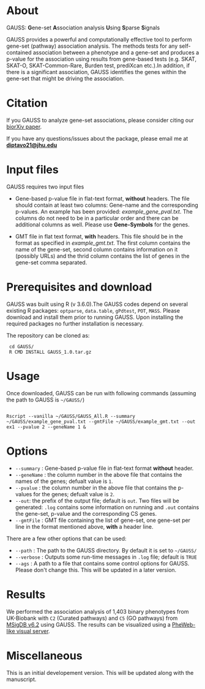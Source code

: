 # About

GAUSS: **G**ene-set **A**ssociation analysis **U**sing **S**parse **S**ignals

GAUSS provides a powerful and computationally effective tool to perform gene-set (pathway) association analysis. The methods tests for any self-contained association between a phenotype and a gene-set and produces a p-value for the association using results from gene-based tests (e.g. SKAT, SKAT-O, SKAT-Common-Rare, Burden test, prediXcan etc.).In addition, if there is a significant association, GAUSS identifies the genes within the gene-set that might be driving the association.

# Citation 

If you GAUSS to analyze gene-set associations, please consider citing our [biorXiv paper](https://www.biorxiv.org/content/10.1101/799791v1). 

If you have any questions/issues about the package, please email me at **diptavo21@jhu.edu**

# Input files

GAUSS requires two input files

- Gene-based p-value file in flat-text format, **without** headers. The file should contain at least two columns: Gene-name and the corresponding p-values. An example has been provided: *example_gene_pval.txt*. The columns do not need to be in a particular order and there can be additional columns as well. Please use **Gene-Symbols** for the genes.

- GMT file in flat text format, **with** headers. This file should be in the format as specified in *example_gmt.txt*. The first column contains the name of the gene-set, second column contains information on it (possibly URLs) and the thrid column contains the list of genes in the gene-set comma separated.

# Prerequisites and download

GAUSS was built using R (v 3.6.0).The GAUSS codes depend on several existing R packages: `optparse`, `data.table`, `gPdtest`, `POT`, `MASS`. Please download and install them prior to running GAUSS. Upon installing the required packages no further installation is necessary.

The repository can be cloned as:

```git clone https://github.com/diptavo/GAUSS.git
 cd GAUSS/
 R CMD INSTALL GAUSS_1.0.tar.gz 
```

# Usage

Once downloaded, GAUSS can be run with following commands (assuming the path to GAUSS is `~/GAUSS/`)

```

Rscript --vanilla ~/GAUSS/GAUSS_All.R --summary ~/GAUSS/example_gene_pval.txt --gmtFile ~/GAUSS/example_gmt.txt --out ex1 --pvalue 2 --geneName 1 &

```
# Options

- `--summary` : Gene-based p-value file in flat-text format **without** header.
- `--geneName` : the column number in the above file that contains the names of the genes; defualt value is `1`. 
- `--pvalue` : the column number in the above file that contains the p-values for the genes; defualt value is `2`. 
- `--out`: the prefix of the output file; default is `out`. Two files will be generated: `.log` contains some information on running and `.out` contains the gene-set, p-value and the corresponding CS genes.
- `--gmtFile` : GMT file containing the list of gene-set, one gene-set per line in the format mentioned above, **with** a header line.

There are a few other options that can be used:

- `--path` : The path to the GAUSS directory. By default it is set to `~/GAUSS/`
- `--verbose` : Outputs some run-time messages in `.log` file; default is `TRUE`
- `--ags` : A path to a file that contains some control options for GAUSS. Please don't change this. This will be updated in a later version.

# Results

We performed the association analysis of 1,403 binary phenotypes from UK-Biobank with `C2` (Curated pathways) and `C5` (GO pathways) from [MSigDB v6.2](https://data.broadinstitute.org/gsea-msigdb/msigdb/release/6.2/) using GAUSS. The results can be visualized using a [PheWeb-like visual server](http://ukb-pathway.leelabsg.org/). 

# Miscellaneous 

This is an initial developement version. This will be updated along with the manuscript. 
